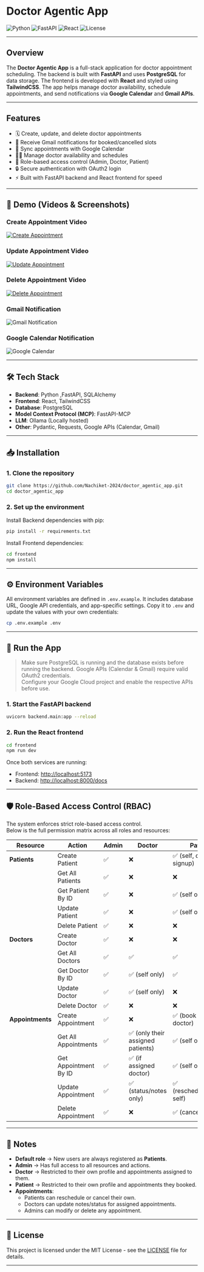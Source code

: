 # Doctor Agentic App

![Python](https://img.shields.io/badge/python-3.11+-blue?logo=python)
![FastAPI](https://img.shields.io/badge/FastAPI-0.110+-green?logo=fastapi)
![React](https://img.shields.io/badge/React-18+-blue?logo=react)
![License](https://img.shields.io/badge/license-MIT-lightgrey)

---

## Overview

The **Doctor Agentic App** is a full-stack application for doctor appointment scheduling. The backend is built with **FastAPI** and uses **PostgreSQL** for data storage. The frontend is developed with **React** and styled using **TailwindCSS**. The app helps manage doctor availability, schedule appointments, and send notifications via **Google Calendar** and **Gmail APIs**.

---

## Features

- 🗓️ Create, update, and delete doctor appointments  
- 📧 Receive Gmail notifications for booked/cancelled slots  
- 📆 Sync appointments with Google Calendar  
- 👩‍⚕️ Manage doctor availability and schedules  
- 🔑 Role-based access control (Admin, Doctor, Patient)  
- 🔒 Secure authentication with OAuth2 login  
- ⚡ Built with FastAPI backend and React frontend for speed  

---

## 🎥 Demo (Videos & Screenshots)

### Create Appointment Video  
[![Create Appointment](demo_assets/create_appointment/create_appointment_thumbnail.png)](demo_assets/create_appointment/create_appointment.mp4)

### Update Appointment Video  
[![Update Appointment](demo_assets/update_appointment/update_appointment_thumbnail.png)](demo_assets/update_appointment/update_appointment.mp4)

### Delete Appointment Video  
[![Delete Appointment](demo_assets/delete_appointment/delete_appointment_thumbnail.png)](demo_assets/delete_appointment/delete_appointment.mp4)

### Gmail Notification  
![Gmail Notification](demo_assets/gmail_notification/gmail_notification.png)

### Google Calendar Notification  
![Google Calendar](demo_assets/google_calendar_notification/google_calendar_notification.png)

---

## 🛠️ Tech Stack

- **Backend**: Python ,FastAPI, SQLAlchemy 
- **Frontend**: React, TailwindCSS
- **Database**: PostgreSQL
- **Model Context Protocol (MCP)**: FastAPI-MCP
- **LLM**: Ollama (Locally hosted)
- **Other**: Pydantic, Requests, Google APIs (Calendar, Gmail)

---

## 📥 Installation

### 1. Clone the repository

```bash
git clone https://github.com/Nachiket-2024/doctor_agentic_app.git
cd doctor_agentic_app
```

### 2. Set up the environment

Install Backend dependencies with pip:

```bash
pip install -r requirements.txt
```

Install Frontend dependencies:

```bash
cd frontend
npm install
```
---

## ⚙️ Environment Variables

All environment variables are defined in `.env.example`.
It includes database URL, Google API credentials, and app-specific settings.
Copy it to `.env` and update the values with your own credentials:

```bash
cp .env.example .env
```
---

## 🚀 Run the App

> Make sure PostgreSQL is running and the database exists before running the backend.
> Google APIs (Calendar & Gmail) require valid OAuth2 credentials.  
> Configure your Google Cloud project and enable the respective APIs before use. 

### 1. Start the FastAPI backend

```bash
uvicorn backend.main:app --reload
```

### 2. Run the React frontend

```bash
cd frontend
npm run dev
```
Once both services are running:
- Frontend: [http://localhost:5173](http://localhost:5173)  
- Backend: [http://localhost:8000/docs](http://localhost:8000/docs)

---

## 🛡️ Role-Based Access Control (RBAC)

The system enforces strict role-based access control.  
Below is the full permission matrix across all roles and resources:

| **Resource**     | **Action**              | **Admin** | **Doctor**                          | **Patient**                         |
|------------------|-------------------------|-----------|-------------------------------------|-------------------------------------|
| **Patients**     | Create Patient          | ✅        | ❌                                 | ✅ (self, default on signup)        |
|                  | Get All Patients        | ✅        | ❌                                 | ❌                                  |
|                  | Get Patient By ID       | ✅        | ❌                                 | ✅ (self only)                      |
|                  | Update Patient          | ✅        | ❌                                 | ✅ (self only)                      |
|                  | Delete Patient          | ✅        | ❌                                 | ❌                                  |
| **Doctors**      | Create Doctor           | ✅        | ❌                                 | ❌                                  |
|                  | Get All Doctors         | ✅        | ✅                                 | ✅                                  |
|                  | Get Doctor By ID        | ✅        | ✅ (self only)                     | ✅                                  |
|                  | Update Doctor           | ✅        | ✅ (self only)                     | ❌                                  |
|                  | Delete Doctor           | ✅        | ❌                                 | ❌                                  |
| **Appointments** | Create Appointment      | ✅        | ❌                                 | ✅ (book with doctor)               |
|                  | Get All Appointments    | ✅        | ✅ (only their assigned patients)  | ✅ (self only)                      |
|                  | Get Appointment By ID   | ✅        | ✅ (if assigned doctor)            | ✅ (self only)                      |
|                  | Update Appointment      | ✅        | ✅ (status/notes only)             | ✅ (reschedule/cancel self)         |
|                  | Delete Appointment      | ✅        | ❌                                 | ✅ (cancel own)                     |

---

## 📝 Notes
- **Default role** → New users are always registered as **Patients**.  
- **Admin** → Has full access to all resources and actions.  
- **Doctor** → Restricted to their own profile and appointments assigned to them.  
- **Patient** → Restricted to their own profile and appointments they booked.  
- **Appointments**:  
  - Patients can reschedule or cancel their own.  
  - Doctors can update notes/status for assigned appointments.  
  - Admins can modify or delete any appointment.  

---

## 📄 License
This project is licensed under the MIT License - see the [LICENSE](LICENSE) file for details.

---
